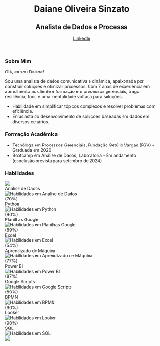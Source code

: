 <!DOCTYPE html>
<html lang="pt-BR">
<head>
  <meta charset="UTF-8">
  <meta name="viewport" content="width=device-width, initial-scale=1.0">
  <title>Daiane Oliveira Sinzato - Analista de Dados e Processos</title>
  <link rel="stylesheet" href="style.css">
</head>
<body>
  <header>
    <h1>Daiane Oliveira Sinzato</h1>
    <h2>Analista de Dados e Processs</h2>
    <a href="https://www.linkedin.com/in/daianesinzato/?originalSubdomain=br">LinkedIn</a>
  </header>
  <main>
    <section id="about">
      <h3>Sobre Mim</h3>
      <p>Olá, eu sou Daiane!</p>
      <p>Sou uma analista de dados comunicativa e dinâmica, apaixonada por construir soluções e otimizar processos. Com 7 anos de experiência em atendimento ao cliente e formação em processos gerenciais, trago resiliência, foco e uma mentalidade voltada para soluções.</p>
      <ul>
        <li>Habilidade em simplificar tópicos complexos e resolver problemas com eficiência.</li>
        <li>Entusiasta do desenvolvimento de soluções baseadas em dados em diversos cenários.</li>
      </ul>
    </section>
    <section id="education">
      <h3>Formação Acadêmica</h3>
      <ul>
        <li>Tecnóloga em Processos Gerenciais, Fundação Getúlio Vargas (FGV) - Graduada em 2020</li>
        <li>Bootcamp em Análise de Dados, Laboratoria - Em andamento (conclusão prevista para setembro de 2024)</li>
      </ul>
    </section>
<section id="skills">
  <h3>Habilidades</h3>
  <img src="https://user-images.githubusercontent.com/74038190/212284087-bbe7e430-757e-4901-90bf-4cd2ce3e1852.gif">

  <div class="skills-grid">
    <div class="skill-item">
      <div>Análise de Dados</div>
      <img src="https://media.giphy.com/media/Ip28Im1VIxPwOxEO4q/giphy.gif?cid=ecf05e478m62nxhusasj8ri8o2a6ixdt09u5ws3nd04bt8rn&ep=v1_stickers_search&rid=giphy.gif&ct=s" 
        alt="Habilidades em Análise de Dados">
      <div class="progress-bar">
        <div class="progress" style="width: 70%"></div>
      </div>
      <div class="skill-level">(70%)</div>
    </div>
    <div class="skill-item">
      <div>Python</div>
      <img src="python_skills.gif" alt="Habilidades em Python">
      <div class="progress-bar">
        <div class="progress" style="width: 90%"></div>
      </div>
      <div class="skill-level">(90%)</div>
    </div>
    <div class="skill-item">
      <div>Planilhas Google</div>
      <img src="sheets_skills.gif" alt="Habilidades em Planilhas Google">
      <div class="progress-bar">
        <div class="progress" style="width: 89%"></div>
      </div>
      <div class="skill-level">(89%)</div>
    </div>
    <div class="skill-item">
      <div>Excel</div>
      <img src="excel_skills.gif" alt="Habilidades em Excel">
      <div class="progress-bar">
        <div class="progress" style="width: 54%"></div>
      </div>
      <div class="skill-level">(54%)</div>
    </div>
    <div class="skill-item">
      <div>Aprendizado de Máquina</div>
      <img src="machine_learning_skills.gif" alt="Habilidades em Aprendizado de Máquina">
      <div class="progress-bar">
        <div class="progress" style="width: 57%"></div>
      </div>
      <div class="skill-level">(77%)</div>
    </div>
    <div class="skill-item">
      <div>Power BI</div>
      <img src="power_bi_skills.gif" alt="Habilidades em Power BI">
      <div class="progress-bar">
        <div class="progress" style="width: 87%"></div>
      </div>
      <div class="skill-level">(87%)</div>
    </div>
    <div class="skill-item">
      <div>Google Scripts</div>
      <img src="google_script_skills.gif" alt="Habilidades em Google Scripts"> <div class="progress-bar">
        <div class="progress" style="width: 60%"></div>
      </div>
      <div class="skill-level">(80%)</div>
    </div>
    <div class="skill-item">
      <div>BPMN</div>
      <img src="bpmn_skills.gif" alt="Habilidades em BPMN"> <div class="progress-bar">
        <div class="progress" style="width: 90%"></div>
      </div>
      <div class="skill-level">(90%)</div>
    </div>
    <div class="skill-item">
      <div>Looker</div>
      <img src="looker_skills.gif" alt="Habilidades em Looker"> <div class="progress-bar">
        <div class="progress" style="width: 90%"></div>
      </div>
      <div class="skill-level">(90%)</div>
    </div>
    <div class="skill-item">
      <div>SQL</div>
      <img src="sql_skills.gif" alt="Habilidades em SQL"> <div class="progress-bar">
        <div class="progress" style="width: 90%"></div>
      </div>
</section>

<img src="https://user-images.githubusercontent.com/74038190/212750155-3ceddfbd-19d3-40a3-87af-8d329c8323c4.gif">

